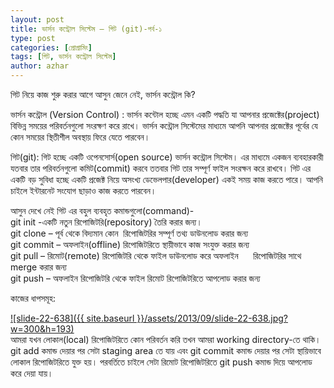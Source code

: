 ```yaml
---
layout: post
title: ভার্সন কন্ট্রোল সিস্টেম – গিট (git)-পর্ব-১
type: post
categories: [প্রোগ্রামিং]
tags: [গিট, ভার্সন কন্ট্রোল সিস্টেম]
author: azhar
---
```


গিট নিয়ে কাজ শুরু করার আগে আসুন জেনে নেই, ভার্সন কন্ট্রোল কি?

ভার্সন কন্ট্রোল (Version Control) : ভার্সন কন্টোল হচ্ছে এমন একটি পদ্ধতি যা আপনার প্রজেক্টের(project) বিভিন্ন সময়ের পরিবর্তনগুলো সংরক্ষণ করে রাখে। ভার্সন কন্ট্রোল সিস্টেমের মাধ্যমে আপনি আপনার প্রজেক্টের পূর্বের যে কোন সময়ের স্থিতীশীল অবস্থায় ফিরে যেতে পারবেন।

গিট(git): গিট হচ্ছে একটি ওপেনসোর্স(open source) ভার্সন কন্ট্রোল সিস্টেম। এর মাধ্যমে একজন ব্যবহারকারী যতবার তার পরিবর্তনগুলো কমিট(commit) করবে ততবার গিট তার সম্পূর্ণ ফাইল সংরক্ষন করে রাখবে। গিট এর একটি বড় সুবিধা হচ্ছে একটি প্রজেক্ট নিয়ে অসংখ্য ডেভেলপার(developer) একই সময় কাজ করতে পারে। আপনি চাইলে ইন্টারনেট সংযোগ ছাড়াও কাজ করতে পারবেন।

আসুন দেখে নেই গিট এর বহুল ব্যবহৃত কমান্ডগুলো(command)-  
git init -একটি নতুন রিপোজিটরি(repository) তৈরি করার জন্য।  
git clone – পূর্ব থেকে বিদ্যমান কোন  রিপোজিটরির সম্পূর্ণ তথ্য ডাউনলোড করার জন্য  
git commit – অফলাইন(offline) রিপোজিটরিতে স্থায়ীভাবে কাজ সংযুক্ত করার জন্য  
git pull – রিমোট(remote) রিপোজিটরি থেকে ফাইল ডাউনলোড করে অফলাইন      রিপোজিটরির সাথে merge করার জন্য  
git push – অফলাইন রিপোজিটরি থেকে ফাইল রিমোট রিপোজিটরিতে আপলোড করার জন্য

কাজের ধাপসমূহ:

[![slide-22-638]({{ site.baseurl }}/assets/2013/09/slide-22-638.jpg?w=300&h=193)](http://www.techtunes.com.bd/?attachment_id=156)  
আমরা যখন লোকাল(local) রিপোজিটরিতে কোন পরিবর্তন করি তখন আমরা working directory-তে থাকি। git add কমান্ড দেয়ার পর সেটা staging area তে যায় এবং git commit কমান্ড দেয়ার পর সেটা স্থায়িভাবে লোকাল রিপোজিটরিতে যুক্ত হয়। পরবর্তিতে চাইলে সেটা রিমোট রিপোজিটরিতে git push কমান্ড দিয়ে আপলোড করে দেয়া যায়।
